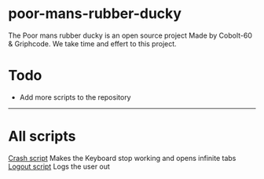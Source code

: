 # poor-mans-rubber-ducky

The Poor mans rubber ducky is an open source project Made by Cobolt-60 & Griphcode. We take time and effert to this project.

# Todo
- Add more scripts to the repository
--------------------

# All scripts
[Crash script](https://github.com/Cobolt-60/poor-mans-rubber-ducky-/crash.c) Makes the Keyboard stop working and opens infinite tabs
[Logout script](https://github.com/Cobolt-60/poor-mans-rubber-ducky-/logout.c) Logs the user out 
